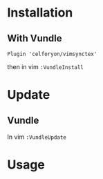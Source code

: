 # Installation

## With Vundle
```
Plugin 'celforyon/vimsynctex'
```
then in vim `:VundleInstall`

# Update

## Vundle
In vim `:VundleUpdate`

# Usage

